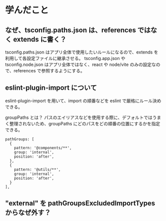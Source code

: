 # 学んだこと

## なぜ、tsconfig.paths.json は、references ではなく extends に書く？

tsconfig.paths.json はアプリ全体で使用したいルールになるので、extends を利用して各設定ファイルに継承させる。
tsconfig.app.json や tsconfig.node.json はアプリ全体ではなく、react や node/vite のみの設定なので、references で参照するようにする。

## eslint-plugin-import について

eslint-plugin-import を用いて、import の順番などを eslint で厳格にルール決めできる。

groupPaths とは？
パスのエイリアスなどを使用する際に、デフォルトではうまく整理されないため、groupPaths にどのパスをどの順番の位置にするかを指定できる。

```example
pathGroups: [
  {
    pattern: '@components/**',
    group: 'internal',
    position: 'after',
  },
  {
    pattern: '@utils/**',
    group: 'internal',
    position: 'after',
  }
],

```

## "external" を pathGroupsExcludedImportTypes からなぜ外す？
